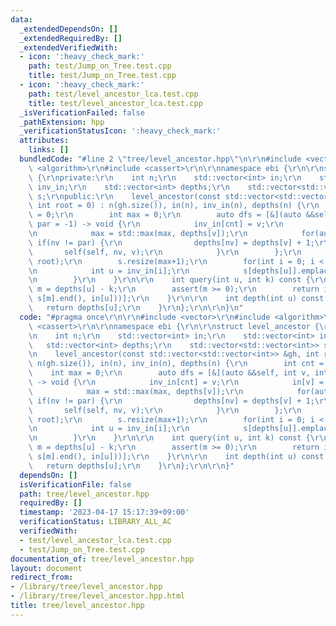 ```yaml
---
data:
  _extendedDependsOn: []
  _extendedRequiredBy: []
  _extendedVerifiedWith:
  - icon: ':heavy_check_mark:'
    path: test/Jump_on_Tree.test.cpp
    title: test/Jump_on_Tree.test.cpp
  - icon: ':heavy_check_mark:'
    path: test/level_ancestor_lca.test.cpp
    title: test/level_ancestor_lca.test.cpp
  _isVerificationFailed: false
  _pathExtension: hpp
  _verificationStatusIcon: ':heavy_check_mark:'
  attributes:
    links: []
  bundledCode: "#line 2 \"tree/level_ancestor.hpp\"\n\r\n#include <vector>\r\n#include\
    \ <algorithm>\r\n#include <cassert>\r\n\r\nnamespace ebi {\r\n\r\nstruct level_ancestor\
    \ {\r\nprivate:\r\n    int n;\r\n    std::vector<int> in;\r\n    std::vector<int>\
    \ inv_in;\r\n    std::vector<int> depths;\r\n    std::vector<std::vector<int>>\
    \ s;\r\npublic:\r\n    level_ancestor(const std::vector<std::vector<int>> &gh,\
    \ int root = 0) : n(gh.size()), in(n), inv_in(n), depths(n) {\r\n        int cnt\
    \ = 0;\r\n        int max = 0;\r\n        auto dfs = [&](auto &&self, int v, int\
    \ par = -1) -> void {\r\n            inv_in[cnt] = v;\r\n            in[v] = cnt++;\r\
    \n            max = std::max(max, depths[v]);\r\n            for(auto nv: gh[v])\
    \ if(nv != par) {\r\n                depths[nv] = depths[v] + 1;\r\n         \
    \       self(self, nv, v);\r\n            }\r\n        };\r\n        dfs(dfs,\
    \ root);\r\n        s.resize(max+1);\r\n        for(int i = 0; i < n; i++) {\r\
    \n            int u = inv_in[i];\r\n            s[depths[u]].emplace_back(i);\r\
    \n        }\r\n    }\r\n\r\n    int query(int u, int k) const {\r\n        int\
    \ m = depths[u] - k;\r\n        assert(m >= 0);\r\n        return inv_in[*std::prev(std::upper_bound(s[m].begin(),\
    \ s[m].end(), in[u]))];\r\n    }\r\n\r\n    int depth(int u) const {\r\n     \
    \   return depths[u];\r\n    }\r\n};\r\n\r\n}\n"
  code: "#pragma once\r\n\r\n#include <vector>\r\n#include <algorithm>\r\n#include\
    \ <cassert>\r\n\r\nnamespace ebi {\r\n\r\nstruct level_ancestor {\r\nprivate:\r\
    \n    int n;\r\n    std::vector<int> in;\r\n    std::vector<int> inv_in;\r\n \
    \   std::vector<int> depths;\r\n    std::vector<std::vector<int>> s;\r\npublic:\r\
    \n    level_ancestor(const std::vector<std::vector<int>> &gh, int root = 0) :\
    \ n(gh.size()), in(n), inv_in(n), depths(n) {\r\n        int cnt = 0;\r\n    \
    \    int max = 0;\r\n        auto dfs = [&](auto &&self, int v, int par = -1)\
    \ -> void {\r\n            inv_in[cnt] = v;\r\n            in[v] = cnt++;\r\n\
    \            max = std::max(max, depths[v]);\r\n            for(auto nv: gh[v])\
    \ if(nv != par) {\r\n                depths[nv] = depths[v] + 1;\r\n         \
    \       self(self, nv, v);\r\n            }\r\n        };\r\n        dfs(dfs,\
    \ root);\r\n        s.resize(max+1);\r\n        for(int i = 0; i < n; i++) {\r\
    \n            int u = inv_in[i];\r\n            s[depths[u]].emplace_back(i);\r\
    \n        }\r\n    }\r\n\r\n    int query(int u, int k) const {\r\n        int\
    \ m = depths[u] - k;\r\n        assert(m >= 0);\r\n        return inv_in[*std::prev(std::upper_bound(s[m].begin(),\
    \ s[m].end(), in[u]))];\r\n    }\r\n\r\n    int depth(int u) const {\r\n     \
    \   return depths[u];\r\n    }\r\n};\r\n\r\n}"
  dependsOn: []
  isVerificationFile: false
  path: tree/level_ancestor.hpp
  requiredBy: []
  timestamp: '2023-04-17 15:17:39+09:00'
  verificationStatus: LIBRARY_ALL_AC
  verifiedWith:
  - test/level_ancestor_lca.test.cpp
  - test/Jump_on_Tree.test.cpp
documentation_of: tree/level_ancestor.hpp
layout: document
redirect_from:
- /library/tree/level_ancestor.hpp
- /library/tree/level_ancestor.hpp.html
title: tree/level_ancestor.hpp
---
```

